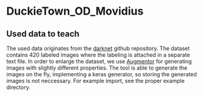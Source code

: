 # DuckieTown_OD_Movidius

## Used data to teach

The used data originates from the [darknet](https://github.com/marquezo/darknet) github repository. The dataset contains 420 labeled images where the labeling is attached in a separate text file. In order to enlarge the dataset, we use [Augmentor](https://github.com/mdbloice/Augmentor) for generating images with slightly different properties. The tool is able to generate the images on the fly, implementing a keras generator, so storing the generated images is not neccessary. For example import, see the proper example directory.
